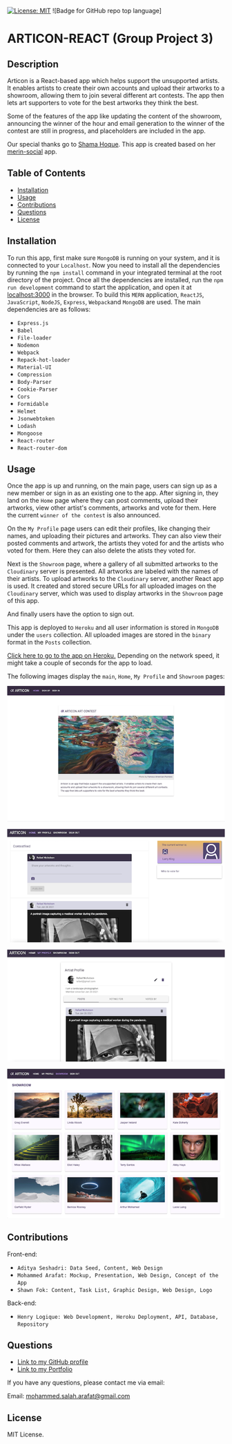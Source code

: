 [![License: MIT](https://img.shields.io/badge/License-MIT-yellow.svg)](https://opensource.org/licenses/MIT) ![Badge for GitHub repo top language]
  
# ARTICON-REACT (Group Project 3)

  ## Description 

   Articon is a React-based app which helps support the unsupported artists. It enables artists to create their own accounts and upload their artworks to a showroom, allowing them to join several different art contests. The app then lets art supporters to vote for the best artworks they think the best.
   
   Some of the features of the app like updating the content of the showroom, announcing the winner of the hour and email generation to the winner of the contest are still in progress, and placeholders are included in the app. 

   Our special thanks go to [Shama Hoque](https://github.com/shamahoque). This app is created based on her [merin-social](https://github.com/shamahoque/mern-social) app.
  

  ## Table of Contents
  * [Installation](#installation)
  * [Usage](#usage)
  * [Contributions](#contributions)
  * [Questions](#questions)
  * [License](#license)
  

  ## Installation

  To run this app, first make sure `MongoDB` is running on your system, and it is connected to your `Localhost`. Now you need to install all the dependencies by running the `npm install` command in your integrated terminal at the root directory of the project. Once all the dependencies are installed, run the `npm run development` command to start the application, and open it at [localhost:3000](http://localhost:3000/) in the browser. To build this `MERN` application, `ReactJS`, `JavaScript`, `NodeJS`, `Express`, `Webpack`and `MongoDB` are used. The main dependencies are as follows:

  * `Express.js`
  * `Babel`
  * `File-loader`
  * `Nodemon`
  * `Webpack`
  * `Repack-hot-loader`
  * `Material-UI`
  * `Compression`
  * `Body-Parser`
  * `Cookie-Parser`
  * `Cors`
  * `Formidable`
  * `Helmet`
  * `Jsonwebtoken`
  * `Lodash`
  * `Mongoose`
  * `React-router`
  * `React-router-dom`


  ## Usage 
   
   Once the app is up and running, on the main page, users can sign up as a new member or sign in as an existing one to the app. After signing in, they land on the `Home` page where they can post comments, upload their artworks, view other artist's comments, artworks and vote for them. Here the current `winner of the contest` is also announced. 
   
   On the `My Profile` page users can edit their profiles, like changing their names, and uploading their pictures and artworks. They can also view their posted comments and artwork, the artists they voted for and the artists who voted for them. Here they can also delete the atists they voted for. 
   
   Next is the `Showroom` page, where a gallery of all submitted artworks to the `Cloudinary` server is presented. All artworks are labeled with the names of their artists. To upload artworks to the `Cloudinary` server, another React app is used. It created and stored secure URLs for all uploaded images on the `Cloudinary` server, which was used to display artworks in the `Showroom` page of this app.  

   And finally users have the option to sign out.

   This app is deployed to `Heroku` and all user information is stored in `MongoDB` under the `users` collection. All uploaded images are stored in the `binary` format in the `Posts` collection.
   
   [Click here to go to the app on Heroku.](https://afternoon-shelf-11522.herokuapp.com) Depending on the network speed, it might take a couple of seconds for the app to load.
   
   The following images display the `main`, `Home`,  `My Profile` and `Showroom` pages:
   
  ![image 1](/screenshots/img1.png)

  ![image 2](/screenshots/img2.png)

  ![image 3](/screenshots/img3.png)

  ![image 4](/screenshots/img4.png)


  ## Contributions

  Front-end:
  * `Aditya Seshadri: Data Seed, Content, Web Design`
  * `Mohammed Arafat: Mockup, Presentation, Web Design, Concept of the App`
  * `Shawn Fok: Content, Task List, Graphic Design, Web Design, Logo`
  
  Back-end:
  * `Henry Logique: Web Development, Heroku Deployment, API, Database, Repository`
  

  ## Questions
  
 * [Link to my GitHub profile](https://github.com/Mohammed-19992)
 * [Link to my Portfolio](https://mohammed-19992.github.io/portfolio-react/)
  

  If you have any questions, please contact me via email:
  
  Email: mohammed.salah.arafat@gmail.com
  

  ## License
  
  MIT License.
